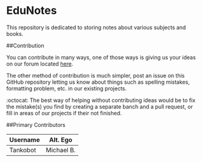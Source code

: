 # EduNotes

This repository is dedicated to storing notes about various subjects and books.

##Contribution

You can contribute in many ways, one of those ways is giving us your ideas on our forum located [here](http://edunotes.boards.net/).

The other method of contribution is much simpler, post an issue on this GitHub repository letting us know about things such as spelling mistakes, formatting problem, etc. in our existing projects.

:octocat: The best way of helping without contributing ideas would be to fix the mistake(s) you find by creating a separate banch and a pull request, or fill in areas of our projects if their not finished.

##Primary Contributors

| Username   | Alt. Ego   |
| ---------- | ---------- |
| Tankobot   | Michael B. |
